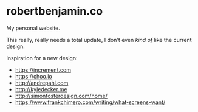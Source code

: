# robertbenjamin.co

My personal website.

This really, really needs a total update, I don't even *kind of* like the current design.

Inspiration for a new design:

- https://increment.com
- https://choo.io
- http://andrepahl.com
- http://kyledecker.me
- http://simonfosterdesign.com/home/
- https://www.frankchimero.com/writing/what-screens-want/

